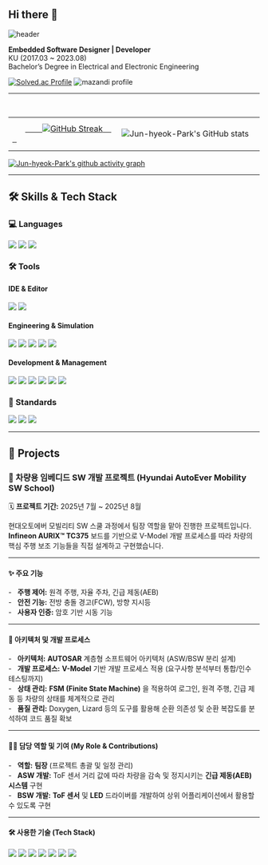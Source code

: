 ## Hi there 👋

![header](https://capsule-render.vercel.app/api?type=waving&color=gradient&customColorList=10&height=200&section=header&text=JUNHYEOK's%20GITHUB&fontSize=50&animation=twinkling&fontAlign=68&fontAlignY=36)

**Embedded Software Designer | Developer**  
KU (2017.03 ~ 2023.08)  
Bachelor’s Degree in Electrical and Electronic Engineering  

[![Solved.ac Profile](http://mazassumnida.wtf/api/v2/generate_badge?boj=wnsgur07)](https://solved.ac/ce_won/)
![mazandi profile](http://mazandi.herokuapp.com/api?handle=wnsgur07&theme=dark)

---

<table border="0" cellpadding="0" cellspacing="0">
  <tr>
    <td>
      <a href="https://git.io/streak-stats">
        <img src="https://streak-stats.demolab.com/?user=Jun-hyeok-Park&theme=dracula" alt="GitHub Streak"/>
      </a>
    </td>
    <td>
      <img src="https://github-readme-stats.vercel.app/api?username=Jun-hyeok-Park&show_icons=true&theme=dracula" alt="Jun-hyeok-Park's GitHub stats"/>
    </td>
  </tr>
</table>

[![Jun-hyeok-Park's github activity graph](https://github-readme-activity-graph.vercel.app/graph?username=Jun-hyeok-Park&custom_title=Jun-hyeok-Park's%Activity%20Graph&hide_border=true&theme=react-dark)](https://github.com/ashutosh00710/github-readme-activity-graph)

---

## 🛠️ Skills & Tech Stack

### 💻 Languages
<img src="https://img.shields.io/badge/c-A8B9CC.svg?style=for-the-badge&logo=c&logoColor=white"> <img src="https://img.shields.io/badge/c++-00599C.svg?style=for-the-badge&logo=cplusplus&logoColor=white"> <img src="https://img.shields.io/badge/python-3776AB.svg?style=for-the-badge&logo=python&logoColor=white">

### 🛠️ Tools
#### IDE & Editor
<img src="https://img.shields.io/badge/visual studio code-%23007ACC.svg?style=for-the-badge&logo=visualstudiocode&logoColor=white"> <img src="https://img.shields.io/badge/visual studio-%235C2D91.svg?style=for-the-badge&logo=visualstudio&logoColor=white">

#### Engineering & Simulation
<img src="https://img.shields.io/badge/matlab-%230076A8.svg?style=for-the-badge&logo=matlab&logoColor=white"> <img src="https://img.shields.io/badge/simulink-%230076A8.svg?style=for-the-badge&logo=matlab&logoColor=white"> <img src="https://img.shields.io/badge/CANoe-004E8A.svg?style=for-the-badge&logoColor=white"> <img src="https://img.shields.io/badge/aurix-F37321.svg?style=for-the-badge&logoColor=white"> <img src="https://img.shields.io/badge/UDE%20Visual%20Platform-005A9B.svg?style=for-the-badge&logoColor=white">

#### Development & Management
<img src="https://img.shields.io/badge/gcc-%23A4261D.svg?style=for-the-badge&logo=gnu&logoColor=white"> <img src="https://img.shields.io/badge/git-%23F05032.svg?style=for-the-badge&logo=git&logoColor=white"> <img src="https://img.shields.io/badge/github-%23181717.svg?style=for-the-badge&logo=github&logoColor=white">
<img src="https://img.shields.io/badge/jira-%230052CC.svg?style=for-the-badge&logo=jira&logoColor=white"> <img src="https://img.shields.io/badge/confluence-%23172B4D.svg?style=for-the-badge&logo=confluence&logoColor=white"> <img src="https://img.shields.io/badge/googletest-%234285F4.svg?style=for-the-badge&logo=google&logoColor=white">

### 📜 Standards
<img src="https://img.shields.io/badge/autosar-555555.svg?style=for-the-badge&logoColor=white"> <img src="https://img.shields.io/badge/a--spice-555555.svg?style=for-the-badge&logoColor=white"> <img src="https://img.shields.io/badge/iso--26262-555555.svg?style=for-the-badge&logoColor=white">

---

## 📂 Projects

### 🚗 차량용 임베디드 SW 개발 프로젝트 (Hyundai AutoEver Mobility SW School)

🗓️ **프로젝트 기간:** 2025년 7월 ~ 2025년 8월

현대오토에버 모빌리티 SW 스쿨 과정에서 팀장 역할을 맡아 진행한 프로젝트입니다.  
**Infineon AURIX™ TC375** 보드를 기반으로 V-Model 개발 프로세스를 따라 차량의 핵심 주행 보조 기능들을 직접 설계하고 구현했습니다.

---

#### ✨ 주요 기능

-   **주행 제어:** 원격 주행, 자율 주차, 긴급 제동(AEB)  
-   **안전 기능:** 전방 충돌 경고(FCW), 방향 지시등  
-   **사용자 인증:** 암호 기반 시동 기능

---

#### 🔧 아키텍처 및 개발 프로세스

-   **아키텍처:** **AUTOSAR** 계층형 소프트웨어 아키텍처 (ASW/BSW 분리 설계)  
-   **개발 프로세스:** **V-Model** 기반 개발 프로세스 적용 (요구사항 분석부터 통합/인수 테스팅까지)  
-   **상태 관리:** **FSM (Finite State Machine)** 을 적용하여 로그인, 원격 주행, 긴급 제동 등 차량의 상태를 체계적으로 관리  
-   **품질 관리:** Doxygen, Lizard 등의 도구를 활용해 순환 의존성 및 순환 복잡도를 분석하여 코드 품질 확보 

---

#### 👨‍💻 담당 역할 및 기여 (My Role & Contributions)

-   **역할:** **팀장** (프로젝트 총괄 및 일정 관리)  
-   **ASW 개발:** ToF 센서 거리 값에 따라 차량을 감속 및 정지시키는 **긴급 제동(AEB) 시스템** 구현  
-   **BSW 개발:** **ToF 센서** 및 **LED** 드라이버를 개발하여 상위 어플리케이션에서 활용할 수 있도록 구현

---

#### 🛠️ 사용한 기술 (Tech Stack)

<img src="https://img.shields.io/badge/c-A8B9CC.svg?style=for-the-badge&logo=c&logoColor=white"> <img src="https://img.shields.io/badge/aurix-555555.svg?style=for-the-badge&logoColor=white"> <img src="https://img.shields.io/badge/autosar-555555.svg?style=for-the-badge&logoColor=white"> <img src="https://img.shields.io/badge/git-%23F05032.svg?style=for-the-badge&logo=git&logoColor=white"> <img src="https://img.shields.io/badge/github-%23181717.svg?style=for-the-badge&logo=github&logoColor=white"> <img src="https://img.shields.io/badge/jira-%230052CC.svg?style=for-the-badge&logo=jira&logoColor=white"> <img src="https://img.shields.io/badge/confluence-%23172B4D.svg?style=for-the-badge&logo=confluence&logoColor=white">
